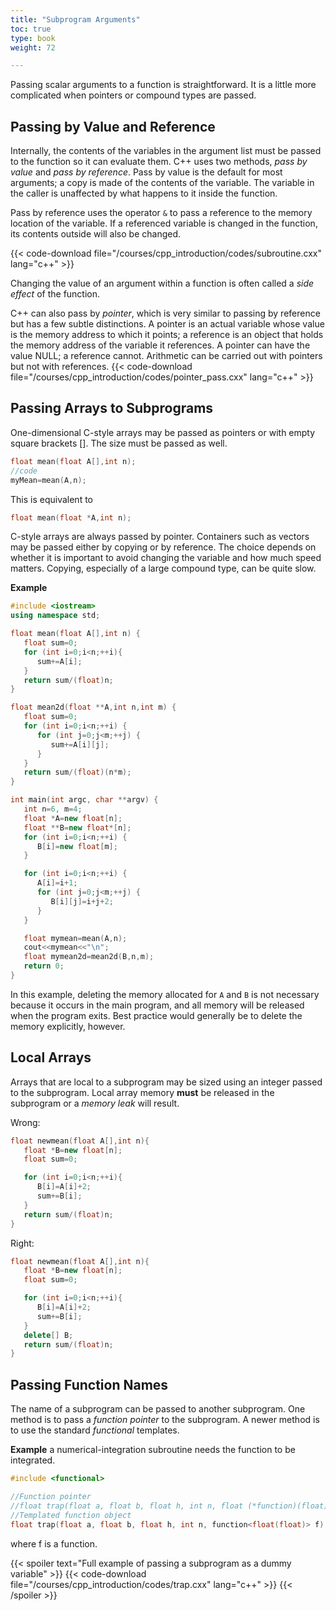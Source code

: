 ```yaml
---
title: "Subprogram Arguments"
toc: true
type: book
weight: 72

---
```


Passing scalar arguments to a function is straightforward.  It is a little more complicated when pointers or compound types are passed.

## Passing by Value and Reference

Internally, the contents of the variables in the argument list must be passed to the function so it can evaluate them.  C++ uses two methods, _pass by value_ and _pass by reference_.  Pass by value is the default for most arguments; a copy is made of the contents of the variable.  The variable in the caller is unaffected by what happens to it inside the function.

Pass by reference uses the operator `&` to pass a reference to the memory location of the variable.  If a referenced variable is changed in the function, its contents outside will also be changed.

{{< code-download file="/courses/cpp_introduction/codes/subroutine.cxx" lang="c++" >}}

Changing the value of an argument within a function is often called a _side effect_ of the function.

C++ can also pass by _pointer_, which is very similar to passing by reference but has a few subtle distinctions.  A pointer is an actual variable whose value is the memory address to which it points; a reference is an object that holds the memory address of the variable it references.  A pointer can have the value NULL; a reference cannot.  Arithmetic can be carried out with pointers but not with references.
{{< code-download file="/courses/cpp_introduction/codes/pointer_pass.cxx" lang="c++" >}}

## Passing Arrays to Subprograms

One-dimensional C-style arrays may be passed as pointers or with empty square brackets [].  The size must be passed as well.
```c++
float mean(float A[],int n);
//code
myMean=mean(A,n);
```
This is equivalent to
```c++
float mean(float *A,int n);
```
C-style arrays are always passed by pointer.
Containers such as vectors may be passed either by copying or by reference.
The choice depends on whether it is important to avoid changing the variable and how much speed matters.  Copying, especially of a large compound type, can be quite slow.

**Example**
```c++
#include <iostream>
using namespace std;

float mean(float A[],int n) {
   float sum=0;
   for (int i=0;i<n;++i){
      sum+=A[i];
   }
   return sum/(float)n;
}

float mean2d(float **A,int n,int m) {
   float sum=0;
   for (int i=0;i<n;++i) {
      for (int j=0;j<m;++j) {
         sum+=A[i][j];
      }
   }
   return sum/(float)(n*m);
}

int main(int argc, char **argv) {
   int n=6, m=4;
   float *A=new float[n];
   float **B=new float*[n];
   for (int i=0;i<n;++i) {
      B[i]=new float[m];
   }

   for (int i=0;i<n;++i) {
      A[i]=i+1;
      for (int j=0;j<m;++j) {
         B[i][j]=i+j+2;
      }
   }

   float mymean=mean(A,n);
   cout<<mymean<<"\n";
   float mymean2d=mean2d(B,n,m);
   return 0;
}
```
In this example, deleting the memory allocated for `A` and `B` is not necessary because it occurs in the main program, and all memory will be released when the program exits.  Best practice would generally be to delete the memory explicitly, however.

## Local Arrays

Arrays that are local to a subprogram may be sized using an integer passed to the subprogram.
Local array memory __must__ be released in the subprogram or a _memory leak_ will result.

Wrong:
```c++
float newmean(float A[],int n){
   float *B=new float[n];
   float sum=0;

   for (int i=0;i<n;++i){
      B[i]=A[i]+2;
      sum+=B[i];
   }
   return sum/(float)n;
}
```
Right:
```c++
float newmean(float A[],int n){
   float *B=new float[n];
   float sum=0;

   for (int i=0;i<n;++i){
      B[i]=A[i]+2;
      sum+=B[i];
   }
   delete[] B;
   return sum/(float)n;
}
```

## Passing Function Names

The name of a subprogram can be passed to another subprogram.  One method is to pass a _function pointer_ to the subprogram.  A newer method is to use the standard _functional_ templates.  

**Example**
a numerical-integration subroutine needs the function to be integrated.
```c++
#include <functional>

//Function pointer
//float trap(float a, float b, float h, int n, float (*function)(float)) {
//Templated function object
float trap(float a, float b, float h, int n, function<float(float)> f) {
```
where f is a function.

{{< spoiler text="Full example of passing a subprogram as a dummy variable" >}}
{{< code-download file="/courses/cpp_introduction/codes/trap.cxx" lang="c++" >}}
{{< /spoiler >}}


